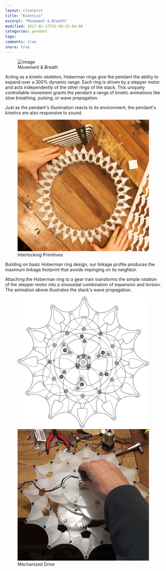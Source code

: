```yaml
---
layout: cleanpost
title: "Kinetics"
excerpt: "Movement & Breath"
modified: 2017-02-17T22:50:25-04:00
categories: pendant
tags:
comments: true
share: true
---
```


<figure>
  <img src="/images/LinkageWavePropagation.gif" alt="image">
  <figcaption>Movement & Breath</figcaption>
</figure>

Acting as a kinetic skeleton, Hoberman rings give the pendant the ability to expand over a 300% dynamic range. Each ring is driven by a stepper motor and acts independently of the other rings of the stack. This uniquely controllable movement grants the pendant a range of kinetic animations like slow breathing, pulsing, or wave propagation. 

Just as the pendant's illumination reacts to its environment, the pendant's kinetics are also responsive to sound. 

<figure class ="half">
  <img src="/images/32ManualCollapse_singleFrame_1000px.png" alt="image">
  <figcaption>Interlocking Primitives</figcaption>
</figure>
Building on basic Hoberman ring design, our linkage profile produces the maximum linkage footprint that avoids impinging on its neighbor.  

Attaching the Hoberman ring to a gear train transforms the simple rotation of the stepper motor into a sinusoidal combination of expansion and torsion.  The animation above illustrates the stack's wave propagation. 

<figure class="half">
  <img src="/images/LinkageDriveAssemblyDrawing_1000px.png" alt="image">
  <img src="/images/MechDrivePrototype_1000px.png" alt="image">
  <figcaption>Mechanized Drive</figcaption>
</figure>


